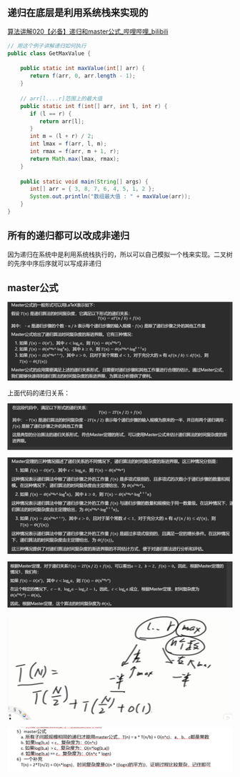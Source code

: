 ## 递归在底层是利用系统栈来实现的

[算法讲解020【必备】递归和master公式_哔哩哔哩_bilibili](https://www.bilibili.com/video/BV1kV411G7wP/?spm_id_from=333.788.recommend_more_video.-1&vd_source=96c1635797a0d7626fb60e973a29da38)

```java
// 用这个例子讲解递归如何执行
public class GetMaxValue {

    public static int maxValue(int[] arr) {
       return f(arr, 0, arr.length - 1);
    }

    // arr[l....r]范围上的最大值
    public static int f(int[] arr, int l, int r) {
       if (l == r) {
          return arr[l];
       }
       int m = (l + r) / 2;
       int lmax = f(arr, l, m);
       int rmax = f(arr, m + 1, r);
       return Math.max(lmax, rmax);
    }

    public static void main(String[] args) {
       int[] arr = { 3, 8, 7, 6, 4, 5, 1, 2 };
       System.out.println("数组最大值 : " + maxValue(arr));
    }
}
```



## 所有的递归都可以改成非递归

因为递归在系统中是利用系统栈执行的，所以可以自己模拟一个栈来实现。二叉树的先序中序后序就可以写成非递归





## master公式

![](assets/image-20240701164626481-1719825076843-23.png)

上面代码的递归关系：

![](assets/image-20240701164825914-1719825080858-26.png)

![](assets/image-20240701165834941-1719825085014-29.png)

![](assets/image-20240701165618141-1719825089064-32.png)

![](assets/image-20240701164926620.png)

![image-20240701172500605](assets/image-20240701172500605.png)


